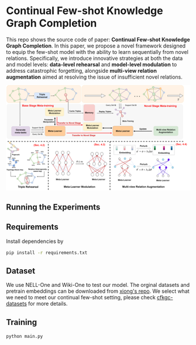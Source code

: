 # Continual Few-shot Knowledge Graph Completion
This repo shows the source code of paper: **Continual Few-shot Knowledge Graph Completion**. In this paper, we propose a novel framework designed to equip the few-shot model with the ability to learn sequentially from novel relations. Specifically, we introduce innovative strategies at
both the data and model levels: **data-level rehearsal** and **model-level
modulation** to address catastrophic forgetting, alongside **multi-view
relation augmentation** aimed at resolving the issue of insufficient
novel relations.

![overview](imgs/overview.png)
## Running the Experiments
## Requirements
Install dependencies by
```bash
pip install -r requirements.txt
```
## Dataset
We use NELL-One and Wiki-One to test our model. The orginal datasets and pretrain embeddings can be downloaded from [xiong's repo](https://github.com/xwhan/One-shot-Relational-Learning). We select what we need to meet our continual few-shot setting, please check [cfkgc-datasets]() for more details. 

## Training
```bash
python main.py
```
